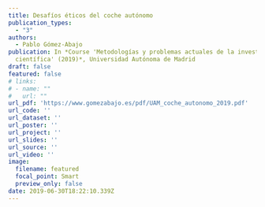 ```yaml
---
title: Desafíos éticos del coche autónomo
publication_types:
  - "3"
authors:
  - Pablo Gómez-Abajo
publication: In *Course 'Metodologías y problemas actuales de la investigación
  científica' (2019)*, Universidad Autónoma de Madrid
draft: false
featured: false
# links:
# - name: ""
#   url: ""
url_pdf: 'https://www.gomezabajo.es/pdf/UAM_coche_autonomo_2019.pdf'
url_code: ''
url_dataset: ''
url_poster: ''
url_project: ''
url_slides: ''
url_source: ''
url_video: ''
image:
  filename: featured
  focal_point: Smart
  preview_only: false
date: 2019-06-30T18:22:10.339Z
---
```

